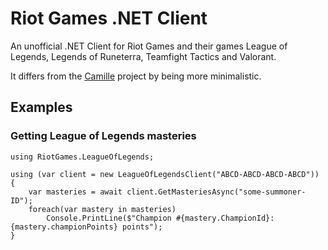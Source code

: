 # Riot Games .NET Client
An unofficial .NET Client for Riot Games and their games League of Legends, Legends of Runeterra, Teamfight Tactics and Valorant.

It differs from the [Camille](https://github.com/MingweiSamuel/Camille) project by being more minimalistic.

## Examples

### Getting League of Legends masteries

```
using RiotGames.LeagueOfLegends;

using (var client = new LeagueOfLegendsClient("ABCD-ABCD-ABCD-ABCD"))
{
    var masteries = await client.GetMasteriesAsync("some-summoner-ID");
    foreach(var mastery in masteries)
        Console.PrintLine($"Champion #{mastery.ChampionId}: {mastery.championPoints} points");
}
```
